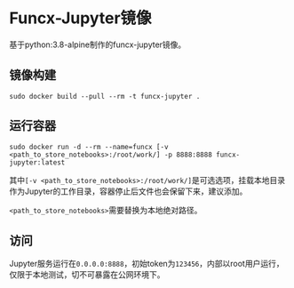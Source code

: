 # Funcx-Jupyter镜像

基于python:3.8-alpine制作的funcx-jupyter镜像。

## 镜像构建

```shell
sudo docker build --pull --rm -t funcx-jupyter .
```

## 运行容器

```shell
sudo docker run -d --rm --name=funcx [-v <path_to_store_notebooks>:/root/work/] -p 8888:8888 funcx-jupyter:latest
```

其中`[-v <path_to_store_notebooks>:/root/work/]`是可选选项，挂载本地目录作为Jupyter的工作目录，容器停止后文件也会保留下来，建议添加。

`<path_to_store_notebooks>`需要替换为本地绝对路径。

## 访问

Jupyter服务运行在`0.0.0.0:8888`，初始token为`123456`，内部以root用户运行，仅限于本地测试，切不可暴露在公网环境下。
